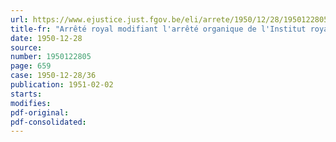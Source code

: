 ```yaml
---
url: https://www.ejustice.just.fgov.be/eli/arrete/1950/12/28/1950122805/justel
title-fr: "Arrêté royal modifiant l'arrêté organique de l'Institut royal colonial belge"
date: 1950-12-28
source:
number: 1950122805
page: 659
case: 1950-12-28/36
publication: 1951-02-02
starts:
modifies:
pdf-original:
pdf-consolidated:
---
```


